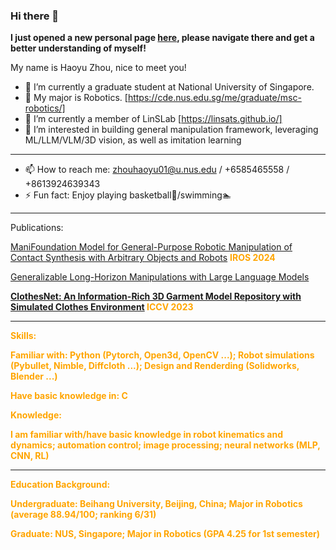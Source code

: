 ### Hi there 👋

**I just opened a new personal page [here](https://object814.github.io/), please navigate there and get a better understanding of myself!**

My name is Haoyu Zhou, nice to meet you!
- 🔭 I’m currently a graduate student at National University of Singapore.
- 🌱 My major is Robotics. [https://cde.nus.edu.sg/me/graduate/msc-robotics/]
- 👯 I’m currently a member of LinSLab [https://linsats.github.io/]
- 🤔 I’m interested in building general manipulation framework, leveraging ML/LLM/VLM/3D vision, as well as imitation learning
---
- 📫 How to reach me: zhouhaoyu01@u.nus.edu / +6585465558 / +8613924639343
- ⚡ Fun fact: Enjoy playing basketball🏀/swimming🏊‍

---
Publications:

[ManiFoundation Model for General-Purpose Robotic Manipulation of Contact Synthesis with Arbitrary Objects and Robots](https://manifoundationmodel.github.io/)
<strong style="color: orange; font-weight: bold;">IROS 2024</strong>

[Generalizable Long-Horizon Manipulations with Large Language Models](https://object814.github.io/Task-Condition-With-LLM/) 
<strong style="color: orange; font-weight: bold;">

[ClothesNet: An Information-Rich 3D Garment Model Repository with Simulated Clothes Environment](https://sites.google.com/view/clothesnet/)
<strong style="color: orange; font-weight: bold;">ICCV 2023</strong>

---
Skills:

Familiar with: Python (Pytorch, Open3d, OpenCV ...); Robot simulations (Pybullet, Nimble, Diffcloth ...); Design and Renderding (Solidworks, Blender ...)

Have basic knowledge in: C

Knowledge:

I am familiar with/have basic knowledge in robot kinematics and dynamics; automation control; image processing; neural networks (MLP, CNN, RL)

---
Education Background:

Undergraduate: Beihang University, Beijing, China; Major in Robotics (average 88.94/100; ranking 6/31)

Graduate: NUS, Singapore; Major in Robotics (GPA 4.25 for 1st semester)
